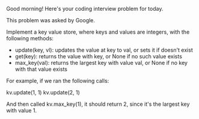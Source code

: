 Good morning! Here's your coding interview problem for today.

This problem was asked by Google.

Implement a key value store, where keys and values are integers, with the
following methods:

 * update(key, vl): updates the value at key to val, or sets it if doesn't exist
 * get(key): returns the value with key, or None if no such value exists
 * max_key(val): returns the largest key with value val, or None if no key with
   that value exists

For example, if we ran the following calls:

kv.update(1, 1)
kv.update(2, 1)


And then called kv.max_key(1), it should return 2, since it's the largest key
with value 1.


